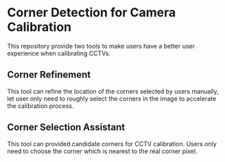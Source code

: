 # Corner Detection for Camera Calibration
This repository provide two tools to make users have a better user experience when calibrating CCTVs.

## Corner Refinement
This tool can refine the location of the corners selected by users manually, let user only need to roughly select the corners in the image to accelerate the calibration process.
## Corner Selection Assistant
This tool can provided candidate corners for CCTV calibration. Users only need to choose the corner which is nearest to the real corner pixel.